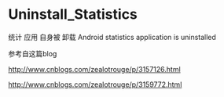Uninstall_Statistics
=================

统计 应用 自身被 卸载 Android statistics application is uninstalled

参考自这篇blog

http://www.cnblogs.com/zealotrouge/p/3157126.html

http://www.cnblogs.com/zealotrouge/p/3159772.html


